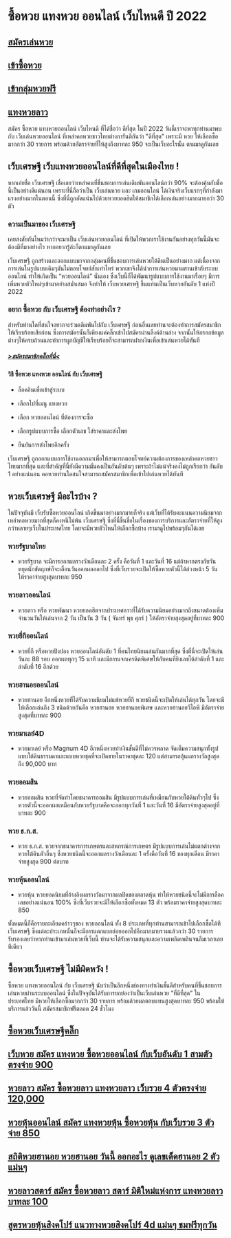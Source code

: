 # ซื้อหวย แทงหวย ออนไลน์ เว็บไหนดี ปี 2022
 
## [สมัครเล่นหวย](https://www.xn--289-2ll3f3ai1h5d.com/register/@win289_m01)

## [เข้าซื้อหวย](https://www.xn--289-2ll3f3ai1h5d.com/register/@win289_m01)

## [เข้ากลุ่มหวยฟรี](https://line.me/ti/g2/YGQ_hzE6BcCJyCj3iWqEkaPohShs3NEkX03VzQ?utm_source=invitation&utm_medium=link_copy&utm_campaign=default)
 
## [แทงหวยลาว](https://ruaygod.com/%e0%b8%ab%e0%b8%a7%e0%b8%a2%e0%b8%a5%e0%b8%b2%e0%b8%a7/)

สมัคร ซื้อหวย แทงหวยออนไลน์ เว็บไหนดี ที่ได้ชื่อว่า ดีที่สุด ในปี 2022 วันนี้เราจะพาทุกท่านมาพบกับ เว็บเล่นหวยออนไลน์ ที่เหล่าคอหวยชาวไทยต่างการันตีกันว่า "ดีที่สุด" เพราะมี หวย ให้เลือกซื้อมากกว่า 30 รายการ พร้อมด้วยอัตราจ่ายที่ให้สูงถึงบาทละ 950 จะเป็นเว็บอะไรนั้น ตามมาดูกันเลย

## เว็บเศรษฐี เว็บแทงหวยออนไลน์ที่ดีที่สุดในเมืองไทย !

หากเอ่ยชื่อ เว็บเศรษฐี เชื่อเลยว่าเหล่าคนที่ชื่นชอบการเล่นเดิมพันออนไลน์กว่า 90% จะต้องคุ้นกับชื่อนี้เป็นอย่างดีแน่นอน เพราะที่นี่ถือว่าเป็น เว็บเล่นหวย และ เกมออนไลน์ ได้เงินจริงเว็บแรกๆที่กำลังมาแรงอย่างมากในตอนนี้ ซึ่งที่นี่ถูกอัดแน่นไปด้วยหวยยอดฮิตให้สมาชิกได้เลือกเล่นอย่างมากมายกว่า 30 ตัว

### ความเป็นมาของ เว็บเศรษฐี

เคยสงสัยกันไหมว่ากว่าจะมาเป็น เว็บเล่นหวยออนไลน์ ที่เปิดให้พวกเราใช้งานกันอย่างทุกวันนี้มันจะต้องมีที่มาอย่างไร หากอยากรู้ล่ะก็ตามมาดูกันเลย

เว็บเศรษฐี ถูกสร้างและออกแบบมาจากกลุ่มคนที่ชื่นชอบการเล่นหวยใต้ดินเป็นอย่างมาก แต่เนื่องจากการเล่นในรูปแบบเดิมๆมันไม่ตอบโจทย์สักเท่าไหร่ พวกเขาจึงได้นำการเล่นหวยมาผสานเข้ากับระบบออนไลน์ ทำให้เกิดเป็น “หวยออนไลน์” นั่นเอง ซึ่งเว็บนี้ก็ได้พัฒนารูปแบบการใช้งานมาเรื่อยๆ มีการเพิ่มหวยตัวใหม่ๆเข้ามาอย่างสม่ำเสมอ จึงทำให้ เว็บหวยเศรษฐี ขึ้นแท่นเป็นเว็บหวยอันดับ 1 แห่งปี 2022

### อยาก ซื้อหวย กับ เว็บเศรษฐี ต้องทำอย่างไร ?

สำหรับท่านใดที่สนใจอยากจะร่วมเดิมพันไปกับ เว็บเศรษฐี ก่อนอื่นเลยท่านจะต้องทำการสมัครสมาชิกให้เรียบร้อยเสียก่อน ซึ่งการสมัครนั้นก็เพียงแค่คลิ๊กเข้าไปสมัครผ่านลิ้งค์ด้านล่าง จากนั้นให้กรอกข้อมูลต่างๆให้ครบถ้วนและทำการผูกบัญชีให้เรียบร้อยก็จะสามารถฝากเงินเพื่อเข้าเล่นหวยได้ทันที

##### [>สมัครสมาชิกคลิ๊กที่นี่<](https://www.xn--289-2ll3f3ai1h5d.com/register/@win289_m01)

#### วิธี ซื้อหวย แทงหวย ออนไลน์ กับ เว็บเศรษฐี

- ล็อคอินเพื่อเข้าสู่ระบบ

- เลือกไปที่เมนู แทงหวย

- เลือก หวยออนไลน์ ที่ต้องการจะซื้อ

- เลือกรูปแบบการซื้อ เลือกตัวเลข ใส่ราคาและส่งโพย

- ยืนยันการส่งโพยอีกครั้ง

เว็บเศรษฐี ถูกออกแบบการใช้งานออกมาเพื่อให้สามารถตอบโจทย์ความต้องการของเหล่าคอหวยชาวไทยมากที่สุด และที่สำคัญที่นี่ยังมีความมั่นคงเป็นอันดับต้นๆ เพราะถ้าไม่แน่จริงคงไม่ถูกเรียกว่า อันดับ 1 อย่างแน่นอน คอหวยท่านใดสนใจสามารถสมัครสมาชิกเพื่อเข้าไปเล่นหวยได้ทันที

## หวยเว็บเศรษฐี มีอะไรบ้าง ?

ในปัจจุบันมี เว็บรับซื้อหวยออนไลน์ เกิดขึ้นมาอย่างมากมายก็จริง แต่เว็บที่ได้รับคะแนนความนิยมจากเหล่าคอหวยมากที่สุดก็คงหนีไม่พ้น เว็บเศรษฐี ซึ่งที่นี่ขึ้นชื่อในเรื่องของการบริการและอัตราจ่ายที่ให้สูงกว่าหลายๆเว็บในประเทศไทย โดยจะมีหวยตัวไหนให้เลือกซื้อบ้าง เรามาดูไปพร้อมๆกันได้เลย

### หวยรัฐบาลไทย

- หวยรัฐบาล จะมีการออกผลรางวัลเดือนละ 2 ครั้ง คือวันที่ 1 และวันที่ 16 แต่ถ้าหากตรงกับวันหยุดนักขัตฤกษ์ก็จะเลื่อนวันออกผลออกไป ซึ่งที่เว็บรวยจะเปิดให้ซื้อหวยตัวนี้ได้ล่วงหน้า 5 วัน ให้ราคาจ่ายสูงสุดบาทละ 950

### หวยลาวออนไลน์

- หวยลาว หรือ หวยพัฒนา หวยยอดฮิตจากประเทศลาวที่ได้รับความนิยมอย่างมากถึงขนาดต้องเพิ่มจำนวนวันให้เล่นจาก 2 วัน เป็นวัน 3 วัน ( จันทร์ พุธ ศุกร์ ) ให้อัตราจ่ายสุงสุดอยู่ที่บาทละ 900

### หวยยี่กีออนไลน์

- หวยยี่กี หรือหวยปิงปอง หวยออนไลน์อันดับ 1 ที่คนไทยนิยมเล่นกันมากที่สุด ซึ่งที่นี่จะเปิดให้เล่นวันละ 88 รอบ ออกผลทุกๆ 15 นาที และมีการแจกเครดิตพิเศษให้กับคนที่ยิงเลขได้ลำดับที่ 1 และลำดับที่ 16 อีกด้วย

### หวยฮานอยออนไลน์

- หวยฮานอย อีกหนึ่งหวยที่ได้รับความนิยมไม่แพ้หวยยี่กี หวยชนิดนี้จะเปิดให้เล่นได้ทุกวัน โดยจะมีให้เลือกเล่นถึง 3 ชนิดด้วยกันคือ หวยฮานอย หวยฮานอยพิเศษ และหวยฮานอยวีไอพี มีอัตราจ่ายสูงสุดที่บาทละ 900

### หวยมาเลย์4D

- หวยมาเลย์ หรือ Magnum 4D อีกหนึ่งหวยทำเงินชั้นดีที่ไม่ควรพลาด จัดเต็มความสนุกทั้งรูปแบบใต้ดินธรรมดาและแบบหวยชุดที่จะเปิดขายในราคาชุดละ 120 แต่สามารถลุ้นผลรางวัลสูงสุดถึง 90,000 บาท

### หวยออมสิน

- หวยออมสิน หวยที่จัดทำโดยธนาคารออมสิน มีรูปแบบการเล่นที่เหมือนกับหวยใต้ดินทั่วๆไป ซึ่งหวยตัวนี้จะออกผลเหมือนกับหวยรัฐบาลคือจะออกทุกวันที่ 1 และวันที่ 16 มีอัตราจ่ายสูงสุดอยู่ที่บาทละ 900

### หวย ธ.ก.ส.

- หวย ธ.ก.ส. หวยจากธนาคารการเกษตรและสหกรณ์การเกษตร มีรูปแบบการเล่นไม่แตกต่างจากหวยใต้ดินตัวอื่นๆ ซึ่งหวยชนิดนี้จะออกผลรางวัลเดือนละ 1 ครั้งคือวันที่ 16 ของทุกเดือน มีราคาจ่ายสูงสุด 900 ต่อบาท

### หวยหุ้นออนไลน์

- หวยหุ้น หวยยอดนิยมที่อ้างอิงผลรางวัลมาจากผลปิดของตลาดหุ้น ทำให้หวยชนิดนี้จะไม่มีการล็อคเลขอย่างแน่นอน 100% ซึ่งที่เว็บรวยจะมีให้เลือกซื้อทั้งหมด 13 ตัว พร้อมราคาจ่ายสูงสุดบาทละ 850

ทั้งหมดนี้ก็คือรายละเอียดคร่าวๆของ หวยออนไลน์ ทั้ง 8 ประเภทที่ทุกท่านสามารถเข้าไปเลือกซื้อได้ที เว็บเศรษฐี ซึ่งแต่ละประเภทนั้นก็จะมีการแตกแยกย่อยออกไปอีกมากมายรวมแล้วกว่า 30 รายการ รับรองเลยว่าหากท่านเข้ามาเล่นหวยที่เว็บนี้ ท่านจะได้รับความสนุกและความเพลิดเพลินจนลืมเวลาเลยทีเดียว

## ซื้อหวยเว็บเศรษฐี ไม่มีผิดหวัง !

ซื้อหวย แทงหวยออนไลน์ กับ เว็บเศรษฐี นับว่าเป็นอีกหนึ่งช่องทางทำเงินชั้นดีสำหรับคนที่ชื่นชอบการเล่นหวยผ่านระบบออนไลน์ ซึ่งในปัจจุบันได้รับการยกย่องว่าเป็นเว็บเล่นหวย “ที่ดีที่สุด” ในประเทศไทย มีหวยให้เลือกซื้อมากกว่า 30 รายการ พร้อมด้วยผลตอบแทนสูงสุดบาทละ 950 พร้อมให้บริการแล้ววันนี้ สมัครสมาชิกฟรีตลอด 24 ชั่วโมง

## [ซื้อหวยเว็บเศรษฐีคลิ๊ก ](https://www.xn--289-2ll3f3ai1h5d.com/register/@win289_m01)

## [เว็บหวย สมัคร แทงหวย ซื้อหวยออนไลน์ กับเว็บอันดับ 1 สามตัวตรงจ่าย 900](https://atom.io/themes/%E0%B9%80%E0%B8%A7%E0%B9%87%E0%B8%9A%E0%B8%AB%E0%B8%A7%E0%B8%A2%20%E0%B8%AA%E0%B8%A1%E0%B8%B1%E0%B8%84%E0%B8%A3%20%E0%B9%81%E0%B8%97%E0%B8%87%E0%B8%AB%E0%B8%A7%E0%B8%A2%20%E0%B8%8B%E0%B8%B7%E0%B9%89%E0%B8%AD%E0%B8%AB%E0%B8%A7%E0%B8%A2%E0%B8%AD%E0%B8%AD%E0%B8%99%E0%B9%84%E0%B8%A5%E0%B8%99%E0%B9%8C%20%E0%B8%81%E0%B8%B1%E0%B8%9A%E0%B9%80%E0%B8%A7%E0%B9%87%E0%B8%9A%E0%B8%AD%E0%B8%B1%E0%B8%99%E0%B8%94%E0%B8%B1%E0%B8%9A%201%20%E0%B8%AA%E0%B8%B2%E0%B8%A1%E0%B8%95%E0%B8%B1%E0%B8%A7%E0%B8%95%E0%B8%A3%E0%B8%87%E0%B8%88%E0%B9%88%E0%B8%B2%E0%B8%A2%20900)

## [หวยลาว สมัคร ซื้อหวยลาว แทงหวยลาว เว็บรวย 4 ตัวตรงจ่าย 120,000](https://atom.io/themes/%E0%B8%AB%E0%B8%A7%E0%B8%A2%E0%B8%A5%E0%B8%B2%E0%B8%A7%20%E0%B8%AA%E0%B8%A1%E0%B8%B1%E0%B8%84%E0%B8%A3%20%E0%B8%8B%E0%B8%B7%E0%B9%89%E0%B8%AD%E0%B8%AB%E0%B8%A7%E0%B8%A2%E0%B8%A5%E0%B8%B2%E0%B8%A7%20%E0%B9%81%E0%B8%97%E0%B8%87%E0%B8%AB%E0%B8%A7%E0%B8%A2%E0%B8%A5%E0%B8%B2%E0%B8%A7%20%E0%B9%80%E0%B8%A7%E0%B9%87%E0%B8%9A%E0%B8%A3%E0%B8%A7%E0%B8%A2%204%20%E0%B8%95%E0%B8%B1%E0%B8%A7%E0%B8%95%E0%B8%A3%E0%B8%87%E0%B8%88%E0%B9%88%E0%B8%B2%E0%B8%A2%20120,000)

## [หวยหุ้นออนไลน์ สมัคร แทงหวยหุ้น ซื้อหวยหุ้น กับเว็บรวย 3 ตัวจ่าย 850](https://atom.io/packages/%E0%B8%AB%E0%B8%A7%E0%B8%A2%E0%B8%AB%E0%B8%B8%E0%B9%89%E0%B8%99%E0%B8%AD%E0%B8%AD%E0%B8%99%E0%B9%84%E0%B8%A5%E0%B8%99%E0%B9%8C%20%E0%B8%AA%E0%B8%A1%E0%B8%B1%E0%B8%84%E0%B8%A3%20%E0%B9%81%E0%B8%97%E0%B8%87%E0%B8%AB%E0%B8%A7%E0%B8%A2%E0%B8%AB%E0%B8%B8%E0%B9%89%E0%B8%99%20%E0%B8%8B%E0%B8%B7%E0%B9%89%E0%B8%AD%E0%B8%AB%E0%B8%A7%E0%B8%A2%E0%B8%AB%E0%B8%B8%E0%B9%89%E0%B8%99%20%E0%B8%81%E0%B8%B1%E0%B8%9A%E0%B9%80%E0%B8%A7%E0%B9%87%E0%B8%9A%E0%B8%A3%E0%B8%A7%E0%B8%A2%203%20%E0%B8%95%E0%B8%B1%E0%B8%A7%E0%B8%88%E0%B9%88%E0%B8%B2%E0%B8%A2%20850)

## [สถิติหวยฮานอย หวยฮานอย วันนี้ ออกอะไร ดูเลขเด็ดฮานอย 2 ตัวแม่นๆ ](https://atom.io/packages/%E0%B8%AA%E0%B8%96%E0%B8%B4%E0%B8%95%E0%B8%B4%E0%B8%AB%E0%B8%A7%E0%B8%A2%E0%B8%AE%E0%B8%B2%E0%B8%99%E0%B8%AD%E0%B8%A2%20%E0%B8%AB%E0%B8%A7%E0%B8%A2%E0%B8%AE%E0%B8%B2%E0%B8%99%E0%B8%AD%E0%B8%A2%20%E0%B8%A7%E0%B8%B1%E0%B8%99%E0%B8%99%E0%B8%B5%E0%B9%89%20%E0%B8%AD%E0%B8%AD%E0%B8%81%E0%B8%AD%E0%B8%B0%E0%B9%84%E0%B8%A3%20%E0%B8%94%E0%B8%B9%E0%B9%80%E0%B8%A5%E0%B8%82%E0%B9%80%E0%B8%94%E0%B9%87%E0%B8%94%E0%B8%AE%E0%B8%B2%E0%B8%99%E0%B8%AD%E0%B8%A2%202%20%E0%B8%95%E0%B8%B1%E0%B8%A7%E0%B9%81%E0%B8%A1%E0%B9%88%E0%B8%99%E0%B9%86)

## [หวยลาวสตาร์ สมัคร ซื้อหวยลาว สตาร์ มิติใหม่แห่งการ แทงหวยลาว บาทละ 100 ](https://atom.io/packages/%E0%B8%AB%E0%B8%A7%E0%B8%A2%E0%B8%A5%E0%B8%B2%E0%B8%A7%E0%B8%AA%E0%B8%95%E0%B8%B2%E0%B8%A3%E0%B9%8C%20%E0%B8%AA%E0%B8%A1%E0%B8%B1%E0%B8%84%E0%B8%A3%20%E0%B8%8B%E0%B8%B7%E0%B9%89%E0%B8%AD%E0%B8%AB%E0%B8%A7%E0%B8%A2%E0%B8%A5%E0%B8%B2%E0%B8%A7%20%E0%B8%AA%E0%B8%95%E0%B8%B2%E0%B8%A3%E0%B9%8C%20%E0%B8%A1%E0%B8%B4%E0%B8%95%E0%B8%B4%E0%B9%83%E0%B8%AB%E0%B8%A1%E0%B9%88%E0%B9%81%E0%B8%AB%E0%B9%88%E0%B8%87%E0%B8%81%E0%B8%B2%E0%B8%A3%20%E0%B9%81%E0%B8%97%E0%B8%87%E0%B8%AB%E0%B8%A7%E0%B8%A2%E0%B8%A5%E0%B8%B2%E0%B8%A7%20%E0%B8%9A%E0%B8%B2%E0%B8%97%E0%B8%A5%E0%B8%B0%20100)

## [สูตรหวยหุ้นสิงคโปร์ แนวทางหวยสิงคโปร์ 4d แม่นๆ ชมฟรีทุกวัน ](https://atom.io/packages/%E0%B8%AA%E0%B8%B9%E0%B8%95%E0%B8%A3%E0%B8%AB%E0%B8%A7%E0%B8%A2%E0%B8%AB%E0%B8%B8%E0%B9%89%E0%B8%99%E0%B8%AA%E0%B8%B4%E0%B8%87%E0%B8%84%E0%B9%82%E0%B8%9B%E0%B8%A3%E0%B9%8C%20%E0%B9%81%E0%B8%99%E0%B8%A7%E0%B8%97%E0%B8%B2%E0%B8%87%E0%B8%AB%E0%B8%A7%E0%B8%A2%E0%B8%AA%E0%B8%B4%E0%B8%87%E0%B8%84%E0%B9%82%E0%B8%9B%E0%B8%A3%E0%B9%8C%204d%20%E0%B9%81%E0%B8%A1%E0%B9%88%E0%B8%99%E0%B9%86%20%E0%B8%8A%E0%B8%A1%E0%B8%9F%E0%B8%A3%E0%B8%B5%E0%B8%97%E0%B8%B8%E0%B8%81%E0%B8%A7%E0%B8%B1%E0%B8%99)